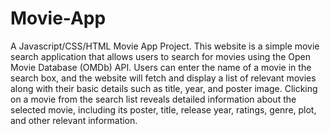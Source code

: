 # Movie-App
A Javascript/CSS/HTML Movie App Project.
This website is a simple movie search application that allows users to search for movies using the Open Movie Database (OMDb) API. Users can enter the name of a movie in the search box, and the website will fetch and display a list of relevant movies along with their basic details such as title, year, and poster image. Clicking on a movie from the search list reveals detailed information about the selected movie, including its poster, title, release year, ratings, genre, plot, and other relevant information. 
